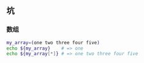 ## 坑

### 数组

```bash
my_array=(one two three four five)
echo ${my_array}    # => one
echo ${my_array[*]} # => one two three four five
```